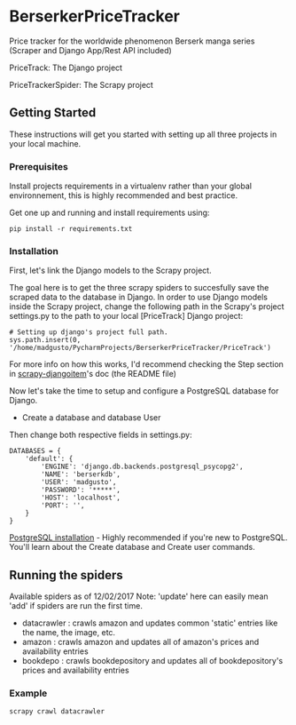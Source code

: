 # BerserkerPriceTracker
Price tracker for the worldwide phenomenon Berserk manga series (Scraper and Django App/Rest API included)

PriceTrack: The Django project

PriceTrackerSpider: The Scrapy project

## Getting Started

These instructions will get you started with setting up all three projects in your local machine. 

### Prerequisites

Install projects requirements in a virtualenv rather than your global environnement, this is highly recommended and best practice.

Get one up and running and install requirements using:

```
pip install -r requirements.txt
```

### Installation

First, let's link the Django models to the Scrapy project.

The goal here is to get the three scrapy spiders to succesfully save the scraped data to the database in Django.
In order to use Django models inside the Scrapy project, change the following path in the Scrapy's project settings.py to the path to your local [PriceTrack] Django project: 
```
# Setting up django's project full path.
sys.path.insert(0, '/home/madgusto/PycharmProjects/BerserkerPriceTracker/PriceTrack')
```

For more info on how this works, I'd recommend checking the Step section in [scrapy-djangoitem](https://github.com/scrapy-plugins/scrapy-djangoitem)'s doc (the README file)

Now let's take the time to setup and configure a PostgreSQL database for Django. 

* Create a database and database User

Then change both respective fields in settings.py: 

```
DATABASES = {
    'default': {
        'ENGINE': 'django.db.backends.postgresql_psycopg2',
        'NAME': 'berserkdb',
        'USER': 'madgusto',
        'PASSWORD': '*****',
        'HOST': 'localhost',
        'PORT': '',
    }
}
```

[PostgreSQL installation](https://www.digitalocean.com/community/tutorials/how-to-use-postgresql-with-your-django-application-on-ubuntu-14-04) - Highly recommended if you're new to PostgreSQL. You'll learn about the Create database and Create user commands.

## Running the spiders

Available spiders as of 12/02/2017 
Note: 'update' here can easily mean 'add' if spiders are run the first time.
* datacrawler :  crawls amazon and updates common 'static' entries like the name, the image, etc.
* amazon : crawls amazon and updates all of amazon's prices and availability entries 
* bookdepo : crawls bookdepository and updates all of bookdepository's prices and availability entries 

### Example
```
scrapy crawl datacrawler
```
